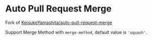 # Auto Pull Request Merge

Fork of [KeisukeYamashita/auto-pull-request-merge](https://github.com/KeisukeYamashita/auto-pull-request-merge)

Support Merge Method with `merge-method`, default value is `'squash'`.
